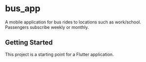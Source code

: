 # bus_app

A mobile application for bus rides to locations such as work/school. Passengers subscribe weekly or monthly.

## Getting Started

This project is a starting point for a Flutter application.
